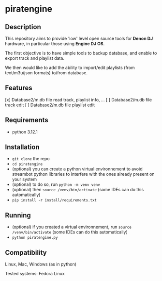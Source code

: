 # piratengine

## Description

This repository aims to provide 'low' level open source tools for **Denon DJ** hardware, in particular those using **Engine DJ OS**.

The first objective is to have simple tools to backup database, and enable to export track and playlist data.

We then would like to add the ability to import/edit playlists (from text/m3u/json formats) to/from database.

## Features
 [x] Database2/m.db file read track, playlist info, ...
 [ ] Database2/m.db file track edit
 [ ] Database2/m.db file playlist edit

## Requirements
 - python 3.12.1

## Installation
 - `git clone` the repo
 - `cd piratengine`
 - (optional) you can create a python virtual environnement to avoid streambot python libraries to interfere with the ones already present on your system
 - (optional) to do so, run `python -m venv venv`
 - (optional) then `source /venv/bin/activate` (some IDEs can do this automatically) 
 - `pip install -r install/requirements.txt`

## Running
 - (optional) if you created a virtual environnement, run `source /venv/bin/activate` (some IDEs can do this automatically)
 - `python piratengine.py` 

## Compatibility
Linux, Mac, Windows (as in python)

Tested systems:
Fedora Linux

